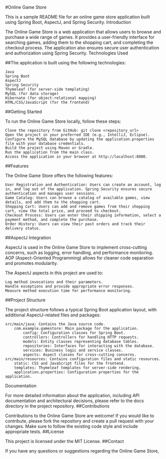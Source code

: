 #Online Game Store

This is a sample README file for an online game store application built using Spring Boot, AspectJ, and Spring Security.
Introduction

The Online Game Store is a web application that allows users to browse and purchase a wide range of games. It provides a user-friendly interface for searching games, adding them to the shopping cart, and completing the checkout process. The application also ensures secure user authentication and authorization using Spring Security.
Technologies Used

##The application is built using the following technologies:

    Java
    Spring Boot
    AspectJ
    Spring Security
    Thymeleaf (for server-side templating)
    MySQL (for data storage)
    Hibernate (for object-relational mapping)
    HTML/CSS/JavaScript (for the frontend)

##Getting Started

To run the Online Game Store locally, follow these steps:

    Clone the repository from GitHub: git clone <repository_url>
    Open the project in your preferred IDE (e.g., IntelliJ, Eclipse).
    Configure the MySQL database by updating the application.properties file with your database credentials.
    Build the project using Maven or Gradle.
    Run the application from the main class.
    Access the application in your browser at http://localhost:8080.

##Features

The Online Game Store offers the following features:

    User Registration and Authentication: Users can create an account, log in, and log out of the application. Spring Security ensures secure authentication and manages user sessions.
    Game Catalog: Users can browse a catalog of available games, view details, and add them to the shopping cart.
    Shopping Cart: Users can add and remove games from their shopping cart, view the total price, and proceed to checkout.
    Checkout Process: Users can enter their shipping information, select a payment method, and complete the purchase.
    Order History: Users can view their past orders and track their delivery status.

##AspectJ Integration

AspectJ is used in the Online Game Store to implement cross-cutting concerns, such as logging, error handling, and performance monitoring. AOP (Aspect-Oriented Programming) allows for cleaner code separation and promotes modularity.

The AspectJ aspects in this project are used to:

    Log method invocations and their parameters.
    Handle exceptions and provide appropriate error responses.
    Measure method execution time for performance monitoring.

##Project Structure

The project structure follows a typical Spring Boot application layout, with additional AspectJ-related files and packages:

    src/main/java: Contains the Java source code.
        com.example.gamestore: Main package for the application.
            config: Configuration classes for Spring Boot.
            controllers: Controllers for handling HTTP requests.
            models: Entity classes representing database tables.
            repositories: Interfaces for interacting with the database.
            services: Business logic and service classes.
            aspects: Aspect classes for cross-cutting concerns.
    src/main/resources: Contains configuration files and static resources.
        static: CSS and JavaScript files for the frontend.
        templates: Thymeleaf templates for server-side rendering.
        application.properties: Configuration properties for the application.

Documentation

For more detailed information about the application, including API documentation and architectural decisions, please refer to the docs directory in the project repository.
##Contributions

Contributions to the Online Game Store are welcome! If you would like to contribute, please fork the repository and create a pull request with your changes. Make sure to follow the existing code style and include appropriate tests.
##License

This project is licensed under the MIT License.
##Contact

If you have any questions or suggestions regarding the Online Game Store,
